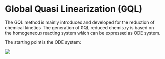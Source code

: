# Global Quasi Linearization (GQL)

The GQL method is mainly introduced and developed for the reduction of chemical kinetics. The generation of GQL reduced chemistry is based on the homogeneous reacting system which can be expressed as ODE system.

The starting point is the ODE system:

<img src="https://render.githubusercontent.com/render/math?math=\frac{\text{d}\Psi}{\text{d}t}=F(\Psi)">
